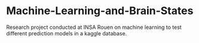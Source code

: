# Machine-Learning-and-Brain-States
Research project conducted at INSA Rouen on machine learning to test different prediction models in a kaggle database.
